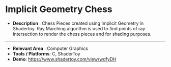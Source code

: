 # Implicit Geometry Chess
- **Description** : Chess Pieces created using Implicit Geometry in Shadertoy. Ray Marching algorithm is used to find points of ray intersection to render the chess pieces and for shading purposes.
___
- **Relevant Area** : Computer Graphics
- **Tools / Platforms**: C, ShaderToy 
- **Demo**: https://www.shadertoy.com/view/wdfyDH
